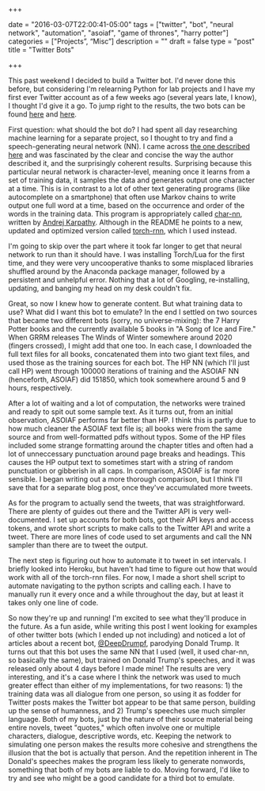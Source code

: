 +++

date = "2016-03-07T22:00:41-05:00"
tags = ["twitter", "bot", "neural network", "automation", "asoiaf", "game of thrones", "harry potter"]
categories = ["Projects”, “Misc”]
description = ""
draft = false
type = "post"
title = "Twitter Bots"

+++

This past weekend I decided to build a Twitter bot. I'd never done this before, but considering I'm relearning Python
for lab projects and I have my first ever Twitter account as of a few weeks ago (several years late, I know), I thought
I'd give it a go. To jump right to the results, the two bots can be found [here](https://twitter.com/asoiaf_bot) and
[here](https://twitter.com/hp_nonquotes).

First question: what should the bot do? I had spent all day researching machine learning for a separate project, so I thought to try
and find a speech-generating neural network (NN). I came across [the one described here](http://karpathy.github.io/2015/05/21/rnn-effectiveness/)
and was fascinated by the clear and concise the way the author described it, and the surprisingly coherent results.
Surprising because this particular neural network is character-level, meaning once it learns from a set of training data,
it samples the data and generates output one character at a time. This is in contrast to a lot of other text generating
programs (like autocomplete on a smartphone) that often use Markov chains to write output one full word at a time, based on
the occurrence and order of the words in the training data. This program is appropriately called [char-nn](https://github.com/karpathy/char-rnn),
written by [Andrej Karpathy](https://twitter.com/karpathy). Although in the README he points to a new, updated and optimized version
called [torch-rnn](https://github.com/jcjohnson/torch-rnn), which I used instead. 

I'm going to skip over the part where it took far longer to get that neural network to run than it should have. I was
installing Torch/Lua for the first time, and they were very uncooperative thanks to some misplaced libraries shuffled
around by the Anaconda package manager, followed by a persistent and unhelpful error. Nothing that a lot of Googling,
re-installing, updating, and banging my head on my desk couldn't fix.

Great, so now I knew how to generate content. But what training data to use? What did I want this bot to emulate?
In the end I settled on two sources that became two different bots (sorry, no universe-mixing): the 7 Harry Potter books
and the currently available 5 books in "A Song of Ice and Fire." When GRRM releases The Winds of Winter somewhere around
2020 (fingers crossed), I might add that one too. In each case, I downloaded the full text files for all books, concatenated
them into two giant text files, and used those as the training sources for each bot. The HP NN (which I'll just call HP) went through 100000 iterations
of training and the ASOIAF NN (henceforth, ASOIAF) did 151850, which took somewhere around 5 and 9 hours, respectively.

After a lot of waiting and a lot of computation, the networks were trained and ready to spit out some sample text. As
it turns out, from an initial observation, ASOIAF performs far better than HP. I think this is partly due to how much cleaner the ASOIAF text file is;
all books were from the same source and from well-formatted pdfs without typos. Some of the HP files included some
strange formatting around the chapter titles and often had a lot of unneccessary punctuation around page breaks and
headings. This causes the HP output text to sometimes start with a string of random punctuation or gibberish in all caps.
In comparison, ASOIAF is far more sensible. I began writing out a more thorough comparison, but I think I'll save that
for a separate blog post, once they've accumulated more tweets.

As for the program to actually send the tweets, that was straightforward. There are plenty of guides out there and the
Twitter API is very well-documented. I set up accounts for both bots, got their API keys and access tokens, and wrote
short scripts to make calls to the Twitter API and write a tweet. There are more lines of code used to set arguments
and call the NN sampler than there are to tweet the output.

The next step is figuring out how to automate it to tweet in set intervals. I briefly looked into Heroku, but haven't had
time to figure out how that would work with all of the torch-rnn files. For now, I made a short shell script to automate
navigating to the python scripts and calling each. I have to manually run it every once and a while throughout the day, but
at least it takes only one line of code.

So now they're up and running! I'm excited to see what they'll produce in the future. As a fun aside, while writing this
post I went looking for examples of other twitter bots (which I ended up not including) and noticed a lot of articles
about a recent bot, [@DeepDrumpf](https://twitter.com/DeepDrumpf), parodying Donald Trump. It turns out that this bot
uses the same NN that I used (well, it used char-nn, so basically the same), but trained on Donald Trump's speeches,
and it was released only about 4 days before I made mine! The results are very interesting, and it's a case where I think the network was used to much greater effect than either
of my implementations, for two reasons: 1) the training data was all dialogue from one person, so using it
as fodder for Twitter posts makes the Twitter bot appear to be that same person, building up the sense of humanness, and
2) Trump's speeches use much simpler language. Both of my bots, just by the nature of their source material being
entire novels, tweet "quotes," which often involve one or multiple characters, dialogue, descriptive words, etc. Keeping
the network to simulating one person makes the results more cohesive and strengthens the illusion that the bot is actually
that person. And the repetition inherent in The Donald's speeches makes the program less likely to generate nonwords,
something that both of my bots are liable to do. Moving forward, I'd like to try and see who might be a good candidate
for a third bot to emulate.